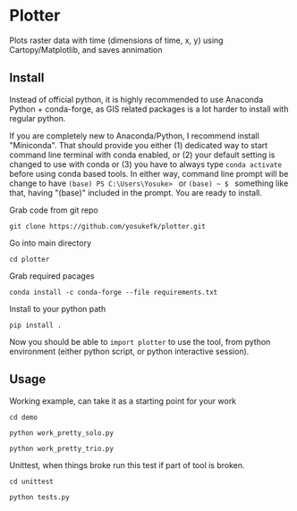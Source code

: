 # Plotter

Plots raster data with time (dimensions of time, x, y) using Cartopy/Matplotlib, and saves annimation

## Install

Instead of official python, it is highly recommended to use Anaconda Python + conda-forge, as GIS related packages is a lot harder to install with regular python. 

If you are completely new to Anaconda/Python, I recommend install "Miniconda".  That should provide you either (1) dedicated way to start command line terminal with conda enabled, or (2) your default setting is changed to use with conda or (3) you have to always type `conda activate` before using conda based tools.  In either way, command line prompt will be change to have `(base) PS C:\Users\Yosuke> ` or `(base) ~ $ ` something like that, having "(base)" included in the prompt.  You are ready to install.

Grab code from git repo

`git clone https://github.com/yosukefk/plotter.git`

Go into main directory

`cd plotter`

Grab required pacages

`conda install -c conda-forge --file requirements.txt`

Install to your python path

`pip install .`

Now you should be able to `import plotter` to use the tool, from python environment (either python script, or python interactive session).

## Usage

Working example, can take it as a starting point for your work

`cd demo`

`python work_pretty_solo.py`

`python work_pretty_trio.py`

Unittest, when things broke run this test if part of tool is broken.

`cd unittest`

`python tests.py`

